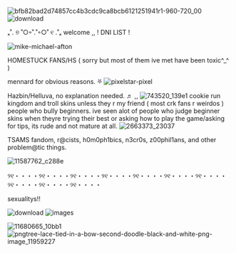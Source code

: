 ![bfb82bad2d74857cc4b3cdc9ca8bcb6121251941r1-960-720_00](https://github.com/user-attachments/assets/421361b9-200d-47b0-a1a5-164bd05657fb)
![download](https://github.com/user-attachments/assets/5b0105db-7e6f-4959-bcdd-a0b45badc34b)

ₓ˚. ୭ ˚○◦˚.˚◦○˚ ୧ .˚ₓ
welcome ,, ! DNI LIST !

![mike-michael-afton](https://github.com/user-attachments/assets/e46c2a76-8b17-453c-9b97-1aaf424a5bcd)

HOMESTUCK FANS/HS ( sorry but most of them ive met have been toxic^_^ )

mennard for obvious reasons. ⛧
![pixelstar-pixel](https://github.com/user-attachments/assets/69ec2282-46d7-462a-a071-989ec89fed08)

Hazbin/Helluva, no explanation needed. ♬ ,,
![743520_139e1](https://github.com/user-attachments/assets/fcabc8e0-e60d-44d5-bf5f-dda30ff86891)
cookie run kingdom and troll skins unless they r my friend ( most crk fans r weirdos )
people who bully beginners. ive seen alot of people who judge beginner skins when theyre trying their best
or asking how to play the game/asking for tips, its rude and not mature at all.
![2663373_23037](https://github.com/user-attachments/assets/59a58c0c-61c2-44f2-aa81-ade2b682bf64)

TSAMS fandom, r@cists, h0m0ph1bics, n3cr0s, z00phil1ans, and other problem@tic things.

![11587762_c288e](https://github.com/user-attachments/assets/559ca56e-a61b-4322-aa4a-4b154e589d14)

୨୧・・・・୨୧・・・・୨୧・・・・୨୧・・・・୨୧・・・・୨୧・・・・୨୧・・・・୨୧・・・・୨୧・・・・୨୧・・・・

sexualitys!!


![download](https://github.com/user-attachments/assets/849b3128-c426-4e09-b6ba-350d2bfc50d6) ![images](https://github.com/user-attachments/assets/6f071f0f-59f8-4c58-9184-d98cc3fbb1af) 

![11680665_10bb1](https://github.com/user-attachments/assets/4e9fd345-2cb7-46b8-944b-6f40b5568d54)
![pngtree-lace-tied-in-a-bow-second-doodle-black-and-white-png-image_11959227](https://github.com/user-attachments/assets/aec2a56f-7964-4726-a177-6fcb97ffdd9c)
